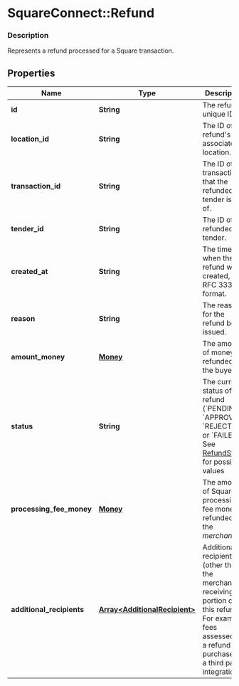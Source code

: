 # SquareConnect::Refund

### Description

Represents a refund processed for a Square transaction.

## Properties
Name | Type | Description | Notes
------------ | ------------- | ------------- | -------------
**id** | **String** | The refund&#39;s unique ID. | 
**location_id** | **String** | The ID of the refund&#39;s associated location. | 
**transaction_id** | **String** | The ID of the transaction that the refunded tender is part of. | 
**tender_id** | **String** | The ID of the refunded tender. | 
**created_at** | **String** | The time when the refund was created, in RFC 3339 format. | [optional] 
**reason** | **String** | The reason for the refund being issued. | 
**amount_money** | [**Money**](Money.md) | The amount of money refunded to the buyer. | 
**status** | **String** | The current status of the refund (&#x60;PENDING&#x60;, &#x60;APPROVED&#x60;, &#x60;REJECTED&#x60;, or &#x60;FAILED&#x60;). See [RefundStatus](#type-refundstatus) for possible values | 
**processing_fee_money** | [**Money**](Money.md) | The amount of Square processing fee money refunded to the *merchant*. | [optional] 
**additional_recipients** | [**Array&lt;AdditionalRecipient&gt;**](AdditionalRecipient.md) | Additional recipients (other than the merchant) receiving a portion of this refund. For example, fees assessed on a refund of a purchase by a third party integration. | [optional] 



